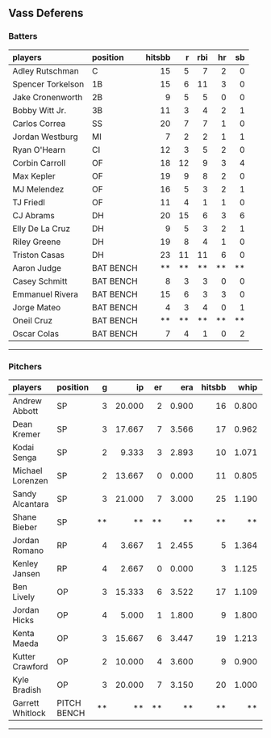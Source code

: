 ## Vass Deferens

### Batters

 
|players           |position  | hitsbb|  r| rbi| hr| sb| 
|:-----------------|:---------|------:|--:|---:|--:|--:| 
|Adley Rutschman   |C         |     15|  5|   7|  2|  0| 
|Spencer Torkelson |1B        |     15|  6|  11|  3|  0| 
|Jake Cronenworth  |2B        |      9|  5|   5|  0|  0| 
|Bobby Witt Jr.    |3B        |     11|  3|   4|  2|  1| 
|Carlos Correa     |SS        |     20|  7|   7|  1|  0| 
|Jordan Westburg   |MI        |      7|  2|   2|  1|  1| 
|Ryan O'Hearn      |CI        |     12|  3|   5|  2|  0| 
|Corbin Carroll    |OF        |     18| 12|   9|  3|  4| 
|Max Kepler        |OF        |     19|  9|   8|  2|  0| 
|MJ Melendez       |OF        |     16|  5|   3|  2|  1| 
|TJ Friedl         |OF        |     11|  4|   1|  1|  0| 
|CJ Abrams         |DH        |     20| 15|   6|  3|  6| 
|Elly De La Cruz   |DH        |      9|  5|   3|  2|  1| 
|Riley Greene      |DH        |     19|  8|   4|  1|  0| 
|Triston Casas     |DH        |     23| 11|  11|  6|  0| 
|Aaron Judge       |BAT BENCH |     **| **|  **| **| **| 
|Casey Schmitt     |BAT BENCH |      8|  3|   3|  0|  0| 
|Emmanuel Rivera   |BAT BENCH |     15|  6|   3|  3|  0| 
|Jorge Mateo       |BAT BENCH |      4|  3|   4|  0|  1| 
|Oneil Cruz        |BAT BENCH |     **| **|  **| **| **| 
|Oscar Colas       |BAT BENCH |      7|  4|   1|  0|  2| 


* * *

### Pitchers

 
|players          |position    |  g|     ip| er|   era| hitsbb|  whip| so|  w| sv| 
|:----------------|:-----------|--:|------:|--:|-----:|------:|-----:|--:|--:|--:| 
|Andrew Abbott    |SP          |  3| 20.000|  2| 0.900|     16| 0.800| 18|  2|  0| 
|Dean Kremer      |SP          |  3| 17.667|  7| 3.566|     17| 0.962| 12|  1|  0| 
|Kodai Senga      |SP          |  2|  9.333|  3| 2.893|     10| 1.071| 12|  0|  0| 
|Michael Lorenzen |SP          |  2| 13.667|  0| 0.000|     11| 0.805| 10|  2|  0| 
|Sandy Alcantara  |SP          |  3| 21.000|  7| 3.000|     25| 1.190| 19|  1|  0| 
|Shane Bieber     |SP          | **|     **| **|    **|     **|    **| **| **| **| 
|Jordan Romano    |RP          |  4|  3.667|  1| 2.455|      5| 1.364|  2|  0|  2| 
|Kenley Jansen    |RP          |  4|  2.667|  0| 0.000|      3| 1.125|  3|  0|  3| 
|Ben Lively       |OP          |  3| 15.333|  6| 3.522|     17| 1.109| 12|  0|  0| 
|Jordan Hicks     |OP          |  4|  5.000|  1| 1.800|      9| 1.800|  4|  0|  1| 
|Kenta Maeda      |OP          |  3| 15.667|  6| 3.447|     19| 1.213| 23|  0|  0| 
|Kutter Crawford  |OP          |  2| 10.000|  4| 3.600|      9| 0.900| 11|  1|  0| 
|Kyle Bradish     |OP          |  3| 20.000|  7| 3.150|     20| 1.000| 16|  1|  0| 
|Garrett Whitlock |PITCH BENCH | **|     **| **|    **|     **|    **| **| **| **| 


* * *


